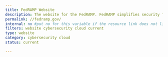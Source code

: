 ```yaml
---
title: FedRAMP Website
description: The website for the FedRAMP. FedRAMP simplifies security for the digital age by providing a standardized approach to security for the cloud.
permalink: //fedramp.gov/
internal: no #put no for this variable if the resource link does not live on CIO.gov
filters: website cybersecurity cloud current
type: website
category: cybersecurity cloud
status: current

---
```

